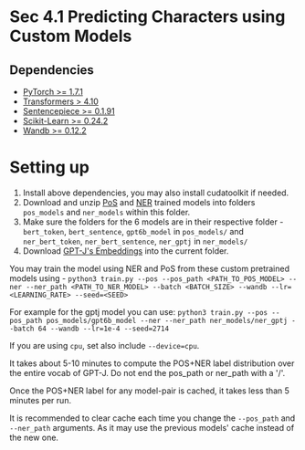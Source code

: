 # Sec 4.1 Predicting Characters using Custom Models

## Dependencies

- [PyTorch >= 1.7.1](https://pytorch.org/get-started/previous-versions/)
- [Transformers > 4.10](https://huggingface.co/docs/transformers/installation)
- [Sentencepiece >= 0.1.91](https://pypi.org/project/sentencepiece/)
- [Scikit-Learn >= 0.24.2](https://scikit-learn.org/stable/install.html)
- [Wandb >= 0.12.2](https://docs.wandb.ai/quickstart#1.-set-up-wandb)


# Setting up


1. Install above dependencies, you may also install cudatoolkit if needed.
1. Download and unzip [PoS](https://github.com/Anonymous-ARR/Releases/releases/download/v4.1/pos_models.zip) and [NER](https://github.com/Anonymous-ARR/Releases/releases/download/v4.1/ner_models.zip) trained models into folders `pos_models` and `ner_models` within this folder.
1. Make sure the folders for the 6 models are in their respective folder - `bert_token`, `bert_sentence`, `gpt6b_model` in `pos_models/` and `ner_bert_token`, `ner_bert_sentence`, `ner_gptj` in `ner_models/`
1. Download [GPT-J's Embeddings](https://github.com/Anonymous-ARR/Releases/releases/download/gptj/gpt-j-6B.Embedding.pth) into the current folder.

You may train the model using NER and PoS from these custom pretrained models using - `python3 train.py --pos --pos_path <PATH_TO_POS_MODEL> --ner --ner_path <PATH_TO_NER_MODEL> --batch <BATCH_SIZE> --wandb --lr=<LEARNING_RATE> --seed=<SEED>`

For example for the gptj model you can use:
`python3 train.py --pos --pos_path pos_models/gpt6b_model --ner --ner_path ner_models/ner_gptj --batch 64 --wandb --lr=1e-4 --seed=2714`

If you are using `cpu`, set also include `--device=cpu`.

It takes about 5-10 minutes to compute the POS+NER label distribution over the entire vocab of GPT-J. Do not end the pos_path or ner_path with a '/'.

Once the POS+NER label for any model-pair is cached, it takes less than 5 minutes per run.

It is recommended to clear cache each time you change the `--pos_path` and `--ner_path` arguments. As it may use the previous models' cache instead of the new one.
